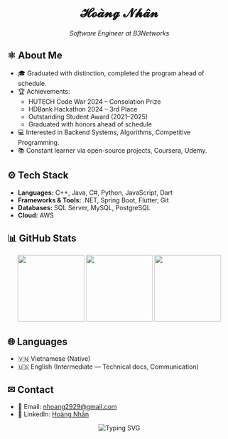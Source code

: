 <h1 align="center">𝓗𝓸𝓪̀𝓷𝓰 𝓝𝓱𝓪̂𝓷</h1>

<p align="center">
  <i>Software Engineer at B3Networks</i>
</p>

## ⚛ About Me
- 🎓 Graduated with distinction, completed the program ahead of schedule.  
- 🏆 Achievements:
  - HUTECH Code War 2024 – Consolation Prize
  - HDBank Hackathon 2024 – 3rd Place
  - Outstanding Student Award (2021–2025)
  - Graduated with honors ahead of schedule
- 💻 Interested in Backend Systems, Algorithms, Competitive Programming.  
- 📚 Constant learner via open-source projects, Coursera, Udemy.  

## ⚙ Tech Stack
- **Languages:** C++, Java, C#, Python, JavaScript, Dart  
- **Frameworks & Tools:** .NET, Spring Boot, Flutter, Git  
- **Databases:** SQL Server, MySQL, PostgreSQL  
- **Cloud:** AWS  

## 📊 GitHub Stats
<p align="center">
  <img src="https://github-readme-stats.vercel.app/api?username=q1xuanx&show_icons=true&theme=gruvbox&hide_border=true" height="150"/>
  <img src="https://github-readme-stats.vercel.app/api/top-langs/?username=q1xuanx&layout=compact&theme=gruvbox&hide_border=true" height="150"/>
  <img src="https://streak-stats.demolab.com?user=q1xuanx&theme=gruvbox&hide_border=true" height="150"/>
</p>

## 🌐 Languages
- 🇻🇳 Vietnamese (Native)  
- 🇺🇸 English (Intermediate — Technical docs, Communication)  

## ✉ Contact
- 📧 Email: [nhoang2929@gmail.com](mailto:nhoang2929@gmail.com)  
- 🔗 LinkedIn: [Hoàng Nhân](https://www.linkedin.com/in/hoàng-nhân-44137b221/)  


<p align="center">
  <img src="https://readme-typing-svg.demolab.com?font=Fira+Code&size=22&pause=1000&color=2F81F7&center=true&vCenter=true&width=600&lines=Backend+Engineer;Software+Craftsmanship;Clean+Code+%26+Scalable+Systems" alt="Typing SVG"/>
</p>
